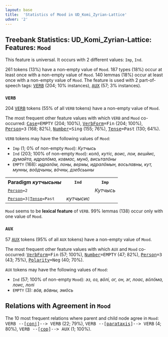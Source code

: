 ```yaml
---
layout: base
title:  'Statistics of Mood in UD_Komi_Zyrian-Lattice'
udver: '2'
---
```


## Treebank Statistics: UD_Komi_Zyrian-Lattice: Features: `Mood`

This feature is universal.
It occurs with 2 different values: `Imp`, `Ind`.

261 tokens (13%) have a non-empty value of `Mood`.
187 types (18%) occur at least once with a non-empty value of `Mood`.
140 lemmas (18%) occur at least once with a non-empty value of `Mood`.
The feature is used with 2 part-of-speech tags: <tt><a href="kpv_lattice-pos-VERB.html">VERB</a></tt> (204; 10% instances), <tt><a href="kpv_lattice-pos-AUX.html">AUX</a></tt> (57; 3% instances).

### `VERB`

204 <tt><a href="kpv_lattice-pos-VERB.html">VERB</a></tt> tokens (55% of all `VERB` tokens) have a non-empty value of `Mood`.

The most frequent other feature values with which `VERB` and `Mood` co-occurred: <tt><a href="kpv_lattice-feat-Case.html">Case</a></tt><tt>=EMPTY</tt> (204; 100%), <tt><a href="kpv_lattice-feat-VerbForm.html">VerbForm</a></tt><tt>=Fin</tt> (204; 100%), <tt><a href="kpv_lattice-feat-Person.html">Person</a></tt><tt>=3</tt> (168; 82%), <tt><a href="kpv_lattice-feat-Number.html">Number</a></tt><tt>=Sing</tt> (155; 76%), <tt><a href="kpv_lattice-feat-Tense.html">Tense</a></tt><tt>=Past</tt> (130; 64%).

`VERB` tokens may have the following values of `Mood`:

* `Imp` (1; 0% of non-empty `Mood`): <em>Кутчысь</em>
* `Ind` (203; 100% of non-empty `Mood`): <em>колӧ, кутіс, воис, лои, вешйис, думайта, идралӧма, ковмас, мунӧ, висьталӧны</em>
* `EMPTY` (168): <em>идралӧм, лоны, вермы, идралӧмын, восьлавны, кут, мунны, воӧдчыны, вӧчны, дзебсьыны</em>

<table>
  <tr><th>Paradigm <i>кутчысьны</i></th><th><tt>Ind</tt></th><th><tt>Imp</tt></th></tr>
  <tr><td><tt><tt><a href="kpv_lattice-feat-Person.html">Person</a></tt><tt>=2</tt></tt></td><td></td><td><em>Кутчысь</em></td></tr>
  <tr><td><tt><tt><a href="kpv_lattice-feat-Person.html">Person</a></tt><tt>=3</tt>|<tt><a href="kpv_lattice-feat-Tense.html">Tense</a></tt><tt>=Past</tt></tt></td><td><em>кутчысис</em></td><td></td></tr>
</table>

`Mood` seems to be **lexical feature** of `VERB`. 99% lemmas (138) occur only with one value of `Mood`.

### `AUX`

57 <tt><a href="kpv_lattice-pos-AUX.html">AUX</a></tt> tokens (95% of all `AUX` tokens) have a non-empty value of `Mood`.

The most frequent other feature values with which `AUX` and `Mood` co-occurred: <tt><a href="kpv_lattice-feat-VerbForm.html">VerbForm</a></tt><tt>=Fin</tt> (57; 100%), <tt><a href="kpv_lattice-feat-Number.html">Number</a></tt><tt>=EMPTY</tt> (47; 82%), <tt><a href="kpv_lattice-feat-Person.html">Person</a></tt><tt>=3</tt> (43; 75%), <tt><a href="kpv_lattice-feat-Polarity.html">Polarity</a></tt><tt>=Neg</tt> (40; 70%).

`AUX` tokens may have the following values of `Mood`:

* `Ind` (57; 100% of non-empty `Mood`): <em>эз, оз, вӧлі, ог, он, эг, лоас, вӧлӧма, лоис, лолі</em>
* `EMPTY` (3): <em>вӧв, вӧвны, эмӧсь</em>

## Relations with Agreement in `Mood`

The 10 most frequent relations where parent and child node agree in `Mood`:
<tt>VERB --[<tt><a href="kpv_lattice-dep-conj.html">conj</a></tt>]--> VERB</tt> (22; 79%),
<tt>VERB --[<tt><a href="kpv_lattice-dep-parataxis.html">parataxis</a></tt>]--> VERB</tt> (4; 80%),
<tt>VERB --[<tt><a href="kpv_lattice-dep-cop.html">cop</a></tt>]--> AUX</tt> (1; 100%).


